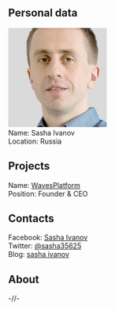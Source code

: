 ## Personal data
![photo](photo/sasha_ivanov.jpeg)  
   Name: Sasha Ivanov  
   Location: Russia  
## Projects
  Name: [WavesPlatform](../projects/wavesplatform.md)  
  Position: Founder & CEO  
## Contacts
   Facebook: [Sasha Ivanov](https://www.facebook.com/sasha35625)  
   Twitter: [@sasha35625](https://twitter.com/sasha35625?lang=en)  
   Blog: [sasha ivanov](https://blog.wavesplatform.com/@emergentlogic)  
## About
-//-
